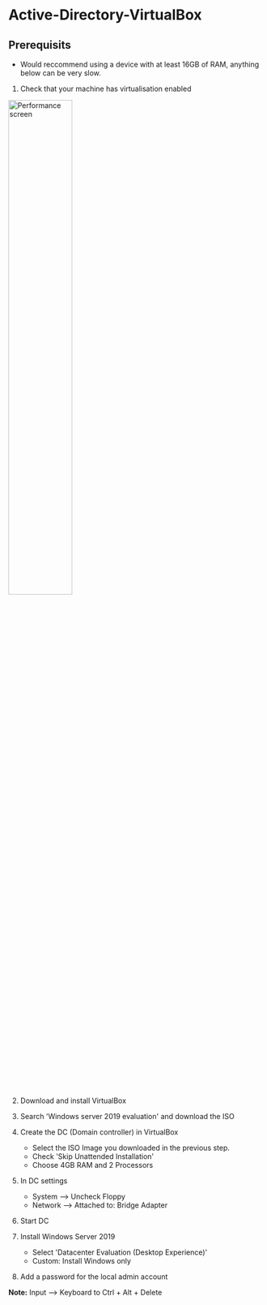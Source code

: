 # Active-Directory-VirtualBox

Prerequisits
--
- Would reccommend using a device with at least 16GB of RAM, anything below can be very slow.

1. Check that your machine has virtualisation enabled

<img src="https://i.imgur.com/MLrk2ra.png" height="50%" width="50%" alt="Performance screen"/>

2. Download and install VirtualBox
3. Search 'Windows server 2019 evaluation' and download the ISO
   
4. Create the DC (Domain controller) in VirtualBox
   - Select the ISO Image you downloaded in the previous step.
   - Check 'Skip Unattended Installation'
   - Choose 4GB RAM and 2 Processors

5. In DC settings
   - System --> Uncheck Floppy
   - Network --> Attached to: Bridge Adapter
  
6. Start DC

7. Install Windows Server 2019
   - Select 'Datacenter Evaluation (Desktop Experience)'
   - Custom: Install Windows only
  
8. Add a password for the local admin account

**Note:** Input --> Keyboard to Ctrl + Alt + Delete
